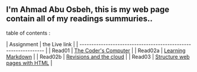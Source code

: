 ## I'm Ahmad Abu Osbeh, this is my web page contain all of my readings summuries..

table of contents :

|      Assignment    |     the Live link                          |
| --------------------------------------------------------------- |
|        Read01      | [The Coder's Computer](read01.md)          |
|        Read02a     | [Learning Markdown](read02a.md)            |
|        Read02b     | [Revisions and the cloud](read02b.md)      |
|        Read03      | [Structure web pages with HTML](read03.md) |
